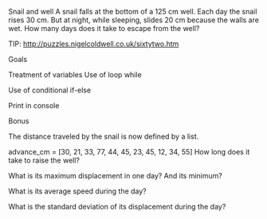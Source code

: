 Snail and well
A snail falls at the bottom of a 125 cm well. Each day the snail rises 30 cm. But at night, while sleeping, slides 20 cm because the walls are wet. How many days does it take to escape from the well?

TIP: http://puzzles.nigelcoldwell.co.uk/sixtytwo.htm

Goals

Treatment of variables
Use of loop while

Use of conditional if-else

Print in console


Bonus

The distance traveled by the snail is now defined by a list.

advance_cm = [30, 21, 33, 77, 44, 45, 23, 45, 12, 34, 55]
How long does it take to raise the well?

What is its maximum displacement in one day? And its minimum?

What is its average speed during the day?

What is the standard deviation of its displacement during the day?
